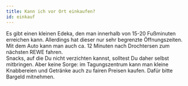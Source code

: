 ```yaml
---
title: Kann ich vor Ort einkaufen?
id: einkauf
---
```


Es gibt einen kleinen Edeka, den man innerhalb von 15-20 Fußminuten erreichen kann. Allerdings hat dieser nur sehr begrenzte Öffnungszeiten. Mit dem Auto kann man auch ca. 12 Minuten nach Drochtersen zum nächsten REWE fahren.\
Snacks, auf die Du nicht verzichten kannst, solltest Du daher selbst mitbringen. Aber keine Sorge: im Tagungszentrum kann man kleine Knabbereien und Getränke auch zu fairen Preisen kaufen.
Dafür bitte Bargeld mitnehmen.
